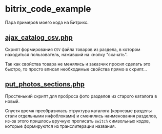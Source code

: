 # bitrix_code_example

Пара примеров моего кода на Битрикс.

## [ajax_catalog_csv.php](/ajax_catalog_csv.php)

Скрипт формирования `CSV` файла товаров из раздела, в котором находиться пользователь, нажавший на кнопку "скачать".

Так как свойства товара не менялись и заказчик просил сделать это быстро, то просто вписал необходимые свойства прямо в скрипт...

## [put_photos_sections.php](/put_photos_sections.php)

Простенький скрипт для проброса фото разделов из старого каталога в новый.

Спустя время преобразилась структура каталога (корневые разделы стали отдельными инфоблоками) и сменились наименования разделов, из-за этого пришлось вручную прописать `switch` символьных кодов, которые формируются из транслитерации названия.
